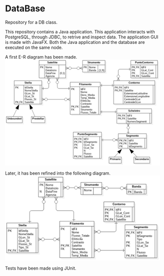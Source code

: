 # DataBase
Repository for a DB class.

This repository contains a Java application. This application interacts with PostgreSQL, through JDBC, to retrive and inspect data. The application GUI is made with JavaFX. Both the Java application and the database are executed on the same node.

A first E-R diagram has been made.
![db_er](db_er.png)

Later, it has been refined into the following diagram. 
![db_er_1](db_er_1.png)

Tests have been made using JUnit.